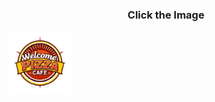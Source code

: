 <h3 style="text-align:center;">Click the Image</h3>
<a href="https://drive.google.com/file/d/1D0swmrbW2vEMFfoKP_xhP1b19IdixZ8j/view?usp=sharing" target="_blank" style="text-align:center;"><img src="./common/welcome.png" style="width:20%; height:auto; text-align:center;"/></a>
